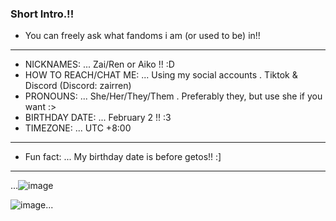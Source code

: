 ### Short Intro.!!
- You can freely ask what fandoms i am (or used to be) in!!
___
-  NICKNAMES: ...   Zai/Ren or Aiko !! :D
-  HOW TO REACH/CHAT ME: ...   Using my social accounts . Tiktok & Discord (Discord: zairren)
-  PRONOUNS: ...   She/Her/They/Them . Preferably they, but use she if you want :>
-  BIRTHDAY DATE: ...   February 2 !! :3
-  TIMEZONE: ...   UTC +8:00
___
-  Fun fact: ...   My birthday date is before getos!! :]
___
...![image](https://github.com/KuroJenji/KuroJenji/assets/148338376/d02e7653-873d-4186-9968-7d9069b9d567)

![image](https://github.com/KuroJenji/KuroJenji/assets/148338376/0ae32459-008a-4583-a497-34505d9453ab)...

<!--
**go1qjo/go1qjo** is a ✨ _special_ ✨ repository because its `README.md` (this file) appears on your GitHub profile.

Here are some ideas to get you started:

- 🔭 I’m currently working on ...
- 🌱 I’m currently learning ...
- 👯 I’m looking to collaborate on ...
- 🤔 I’m looking for help with ...
- 💬 Ask me about ...
- 📫 How to reach me: ...
- 😄 Pronouns: ...
- ⚡ Fun fact: ...
-->
